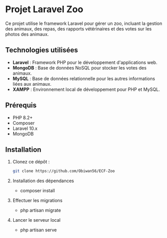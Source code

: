 # Projet Laravel Zoo

Ce projet utilise le framework Laravel pour gérer un zoo, incluant la gestion des animaux, des repas, des rapports vétérinaires et des votes sur les photos des animaux.

## Technologies utilisées

- **Laravel** : Framework PHP pour le développement d'applications web.
- **MongoDB** : Base de données NoSQL pour stocker les votes des animaux.
- **MySQL** : Base de données relationnelle pour les autres informations liées aux animaux.
- **XAMPP** : Environnement local de développement pour PHP et MySQL.

## Prérequis

- PHP 8.2+
- Composer
- Laravel 10.x
- MongoDB

## Installation

1. Clonez ce dépôt :

   ```bash
   git clone https://github.com/Obiwan56/ECF-Zoo

2. Installation des dépendances

   - composer install

3. Effectuer les migrations

    - php artisan migrate

4. Lancer le serveur local

    - php artisan serve
